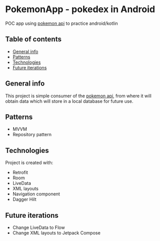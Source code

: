 # PokemonApp - pokedex in Android
POC app using [pokemon api](https://pokeapi.co/docs/v2) to practice android/kotlin

## Table of contents
* [General info](#general-info)
* [Patterns](#patterns)
* [Technologies](#technologies)
* [Future iterations](#future-iterations)


## General info
This project is simple consumer of the [pokemon api](https://pokeapi.co/docs/v2), from where it will obtain data 
which will store in a local database for future use.

## Patterns
* MVVM
* Repository pattern

## Technologies
Project is created with:
* Retrofit
* Room
* LiveData
* XML layouts
* Navigation component
* Dagger Hilt

## Future iterations

* Change LiveData to Flow
* Change XML layouts to Jetpack Compose

